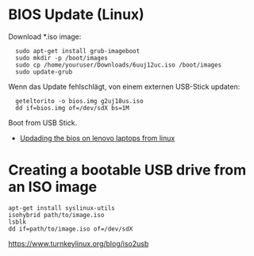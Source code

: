 # BIOS Update (Linux)

Download \*.iso image:

      sudo apt-get install grub-imageboot
      sudo mkdir -p /boot/images
      sudo cp /home/youruser/Downloads/6uuj12uc.iso /boot/images
      sudo update-grub

Wenn das Update fehlschlägt, von einem externen USB-Stick updaten:

      geteltorito -o bios.img g2uj18us.iso
      dd if=bios.img of=/dev/sdX bs=1M

Boot from USB Stick.

* [Updading the bios on lenovo laptops from linux](https://workaround.org/article/updating-the-bios-on-lenovo-laptops-from-linux-using-a-usb-flash-stick)

# Creating a bootable USB drive from an ISO image

	apt-get install syslinux-utils
	isohybrid path/to/image.iso
	lsblk
	dd if=path/to/image.iso of=/dev/sdX

<https://www.turnkeylinux.org/blog/iso2usb>
